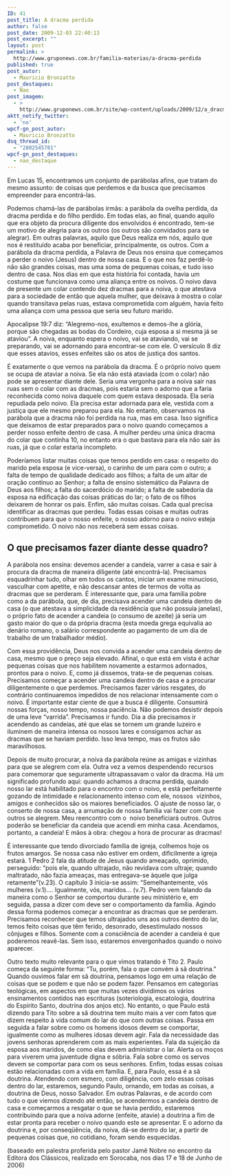 ```yaml
---
ID: 41
post_title: A dracma perdida
author: false
post_date: 2009-12-03 22:40:13
post_excerpt: ""
layout: post
permalink: >
  http://www.gruponews.com.br/familia-materias/a-dracma-perdida
published: true
post_autor:
  - Mauricio Bronzatto
post_destaques:
  - Nao
post_imagem:
  - >
    http://www.gruponews.com.br/site/wp-content/uploads/2009/12/a_dracma_perdida.jpg
aktt_notify_twitter:
  - 'no'
wpcf-gn_post_autor:
  - Mauricio Bronzatto
dsq_thread_id:
  - "2802545781"
wpcf-gn_post_destaques:
  - nao_destaque
---
```

Em Lucas 15, encontramos um conjunto de parábolas afins, que tratam do mesmo assunto: de coisas que perdemos e da busca que precisamos empreender para encontrá-las.

Podemos chamá-las de parábolas irmãs: a parábola da ovelha perdida, da dracma perdida e do filho perdido. Em todas elas, ao final, quando aquilo que era objeto da procura diligente dos envolvidos é encontrado, tem-se um motivo de alegria para os outros (os outros são convidados para se alegrar). Em outras palavras, aquilo que Deus realiza em nós, aquilo que nos é restituído acaba por beneficiar, principalmente, os outros. Com a parábola da dracma perdida, a Palavra de Deus nos ensina que começamos a perder o noivo (Jesus) dentro de nossa casa. E o que nos faz perdê-lo não são grandes coisas, mas uma soma de pequenas coisas, e tudo isso dentro de casa. Nos dias em que esta história foi contada, havia um costume que funcionava como uma aliança entre os noivos. O noivo dava de presente um colar contendo dez dracmas para a noiva, o que atestava para a sociedade de então que aquela mulher, que deixava à mostra o colar quando transitava pelas ruas, estava comprometida com alguém, havia feito uma aliança com uma pessoa que seria seu futuro marido.

Apocalipse 19:7 diz: “Alegremo-nos, exultemos e demos-lhe a glória, porque são chegadas as bodas do Cordeiro, cuja esposa a si mesma já se ataviou”. A noiva, enquanto espera o noivo, vai se ataviando, vai se preparando, vai se adornando para encontrar-se com ele. O versículo 8 diz que esses atavios, esses enfeites são os atos de justiça dos santos.

É exatamente o que vemos na parábola da dracma. É o próprio noivo quem se ocupa de ataviar a noiva. Se ela não está ataviada (com o colar) não pode se apresentar diante dele. Seria uma vergonha para a noiva sair nas ruas sem o colar com as dracmas, pois estaria sem o adorno que a faria reconhecida como noiva daquele com quem estava desposada. Ela seria repudiada pelo noivo. Ela precisa estar adornada para ele, vestida com a justiça que ele mesmo preparou para ela. No entanto, observamos na parábola que a dracma não foi perdida na rua, mas em casa. Isso significa que deixamos de estar preparados para o noivo quando começamos a perder nosso enfeite dentro de casa. A mulher perdeu uma única dracma do colar que continha 10, no entanto era o que bastava para ela não sair às ruas, já que o colar estaria incompleto.

Poderíamos listar muitas coisas que temos perdido em casa: o respeito do marido pela esposa (e vice-versa), o carinho de um para com o outro; a falta de tempo de qualidade dedicado aos filhos; a falta de um altar de oração contínuo ao Senhor; a falta de ensino sistemático da Palavra de Deus aos filhos; a falta do sacerdócio do marido; a falta de sabedoria da esposa na edificação das coisas práticas do lar; o fato de os filhos deixarem de honrar os pais. Enfim, são muitas coisas. Cada qual precisa identificar as dracmas que perdeu. Todas essas coisas e muitas outras contribuem para que o nosso enfeite, o nosso adorno para o noivo esteja comprometido. O noivo não nos receberá sem essas coisas.
<h2>O que precisamos fazer diante desse quadro?</h2>
A parábola nos ensina: devemos acender a candeia, varrer a casa e sair à procura da dracma de maneira diligente (até encontrá-la). Precisamos esquadrinhar tudo, olhar em todos os cantos, iniciar um exame minucioso, vasculhar com apetite, e não descansar antes de termos de volta as dracmas que se perderam. É interessante que, para uma família pobre como a da parábola, que, de dia, precisava acender uma candeia dentro de casa (o que atestava a simplicidade da residência que não possuía janelas), o próprio fato de acender a candeia (o consumo de azeite) já seria um gasto maior do que o da própria dracma (esta moeda grega equivalia ao denário romano, o salário correspondente ao pagamento de um dia de trabalho de um trabalhador médio).

Com essa providência, Deus nos convida a acender uma candeia dentro de casa, mesmo que o preço seja elevado. Afinal, o que está em vista é achar pequenas coisas que nos habilitem novamente a estarmos adornados, prontos para o noivo. E, como já dissemos, trata-se de pequenas coisas. Precisamos começar a acender uma candeia dentro de casa e a procurar diligentemente o que perdemos. Precisamos fazer vários resgates, do contrário continuaremos impedidos de nos relacionar intensamente com o noivo. É importante estar ciente de que a busca é diligente. Consumirá nossas forças, nosso tempo, nossa paciência. Não podemos desistir depois de uma leve “varrida”. Precisamos ir fundo. Dia a dia precisamos ir acendendo as candeias, até que elas se tornem um grande luzeiro e iluminem de maneira intensa os nossos lares e consigamos achar as dracmas que se haviam perdido. Isso leva tempo, mas os frutos são maravilhosos.

Depois de muito procurar, a noiva da parábola reúne as amigas e vizinhas para que se alegrem com ela. Outra vez a vemos despendendo recursos para comemorar que seguramente ultrapassavam o valor da dracma. Há um significado profundo aqui: quando achamos a dracma perdida, quando nosso lar está habilitado para o encontro com o noivo, e está perfeitamente gozando de intimidade e relacionamento intenso com ele, nossos  vizinhos, amigos e conhecidos são os maiores beneficiados. O ajuste de nosso lar, o conserto de nossa casa, a arrumação de nossa família vai fazer com que outros se alegrem. Meu reencontro com o  noivo beneficiará outros. Outros poderão se beneficiar da candeia que acendi em minha casa. Acendamos, portanto, a candeia! E mãos à obra: chegou a hora de procurar as dracmas!

É interessante que tendo divorciado família de igreja, colhemos hoje os frutos amargos. Se nossa casa não estiver em ordem, dificilmente a igreja estará. 1 Pedro 2 fala da atitude de Jesus quando ameaçado, oprimido, perseguido: “pois ele, quando ultrajado, não revidava com ultraje; quando maltratado, não fazia ameaças, mas entregava-se àquele que julga retamente”(v.23). O capítulo 3 inicia-se assim: “Semelhantemente, vós mulheres (v.1).... Igualmente, vós, maridos... (v.7). Pedro vem falando da maneira como o Senhor se comportou durante seu ministério e, em seguida, passa a dizer com deve ser o comportamento da família. Agindo dessa forma podemos começar a encontrar as dracmas que se perderam. Precisamos reconhecer que temos ultrajados uns aos outros dentro do lar, temos feito coisas que têm ferido, desonrado, desestimulado nossos cônjuges e filhos. Somente com a consciência de acender a candeia é que poderemos reavê-las. Sem isso, estaremos envergonhados quando o noivo aparecer.

Outro texto muito relevante para o que vimos tratando é Tito 2. Paulo começa da seguinte forma: “Tu, porém, fala o que convém à sã doutrina.” Quando ouvimos falar em sã doutrina, pensamos logo em uma relação de coisas que se podem e que não se podem fazer. Pensamos em categorias teológicas, em aspectos em que muitas vezes dividimos os vários ensinamentos contidos nas escrituras (soteriologia, escatologia, doutrina do Espírito Santo, doutrina dos anjos etc). No entanto, o que Paulo está dizendo para Tito sobre a sã doutrina tem muito mais a ver com fatos que dizem respeito à vida comum do lar do que com outras coisas. Passa em seguida a falar sobre como os homens idosos devem se comportar, igualmente como as mulheres idosas devem agir. Fala da necessidade das jovens senhoras aprenderem com as mais experientes. Fala da sujeição da esposa aos maridos, de como elas devem administrar o lar. Alerta os moços para viverem uma juventude digna e sóbria. Fala sobre como os servos devem se comportar para com os seus senhores. Enfim, todas essas coisas estão relacionadas com a vida em família. E, para Paulo, essa é a sã doutrina. Atendendo com esmero, com diligência, com zelo essas coisas dentro do lar, estaremos, segundo Paulo, ornando, em todas as coisas, a doutrina de Deus, nosso Salvador. Em outras Palavras, e de acordo com tudo o que viemos dizendo até então, se acendermos a candeia dentro de casa e começarmos a resgatar o que se havia perdido, estaremos contribuindo para que a noiva adorne (enfeite, atavie) a doutrina a fim de estar pronta para receber o noivo quando este se apresentar. E o adorno da doutrina e, por conseqüência, da noiva, dá-se dentro do lar, a partir de pequenas coisas que, no cotidiano, foram sendo esquecidas.

(baseado em palestra proferida pelo pastor Jamê Nobre no encontro da Editora dos Clássicos, realizado em Sorocaba, nos dias 17 e 18 de Junho de 2006)